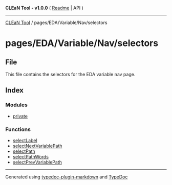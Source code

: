 **CLEaN Tool - v1.0.0** ( [Readme](../../../../../README.md) \| API )

***

[CLEaN Tool](../../../../../modules.md) / pages/EDA/Variable/Nav/selectors

# pages/EDA/Variable/Nav/selectors

## File

This file contains the selectors for the EDA variable nav page.

## Index

### Modules

- [private](private/README.md)

### Functions

- [selectLabel](functions/selectLabel.md)
- [selectNextVariablePath](functions/selectNextVariablePath.md)
- [selectPath](functions/selectPath.md)
- [selectPathWords](functions/selectPathWords.md)
- [selectPrevVariablePath](functions/selectPrevVariablePath.md)

***

Generated using [typedoc-plugin-markdown](https://www.npmjs.com/package/typedoc-plugin-markdown) and [TypeDoc](https://typedoc.org/)
